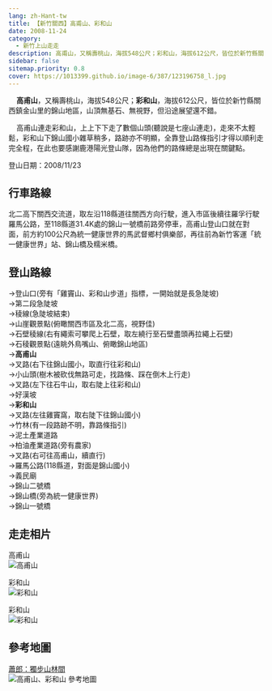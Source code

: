 ```yaml
---
lang: zh-Hant-tw
title: 【新竹關西】高甫山、彩和山
date: 2008-11-24
category: 
  - 新竹上山走走
description: 高甫山，又稱壽桃山，海拔548公尺；彩和山，海拔612公尺，皆位於新竹縣關西鎮金山里的錦山地區，山頂無視野，但沿途展望還不錯。高甫山連走彩和山，上上下下走數個山頭，走來不太輕鬆，彩和山下錦山國小雜草稍多，路跡亦不明顯，全靠登山路條指引才得以順利走完全程，在此也要感謝鹿港陽光登山隊，因為他們的路條總是出現在關鍵點。
sidebar: false
sitemap.priority: 0.8
cover: https://1013399.github.io/image-6/387/123196758_l.jpg
---
```


    **高甫山**，又稱壽桃山，海拔548公尺；**彩和山**，海拔612公尺，皆位於新竹縣關西鎮金山里的錦山地區，山頂無基石、無視野，但沿途展望還不錯。  

    高甫山連走彩和山，上上下下走了數個山頭(聽說是七座山連走)，走來不太輕鬆，彩和山下錦山國小雜草稍多，路跡亦不明顯，全靠登山路條指引才得以順利走完全程，在此也要感謝鹿港陽光登山隊，因為他們的路條總是出現在關鍵點。

<!-- more -->

登山日期：2008/11/23

## 行車路線
北二高下關西交流道，取左沿118縣道往關西方向行駛，進入市區後續往羅孚行駛羅馬公路，至118縣道31.4K處的錦山一號橋前路旁停車，高甫山登山口就在對面，前方約100公尺為統一健康世界的馬武督鄉村俱樂部，再往前為新竹客運「統一健康世界」站、錦山橋及糯米橋。

## 登山路線
→登山口(旁有「雞竇山、彩和山步道」指標，一開始就是長急陡坡)  
→第二段急陡坡  
→稜線(急陡坡結束)  
→山崖觀景點(俯瞰關西市區及北二高，視野佳)  
→石壁稜線(右有繩索可攀爬上石壁，取左繞行至石壁盡頭再拉繩上石壁)  
→石稜觀景點(遠眺外鳥嘴山、俯瞰錦山地區)  
→**高甫山**  
→叉路(右下往錦山國小，取直行往彩和山)  
→小山頭(樹木被砍伐無路可走，找路條、踩在倒木上行走)  
→叉路(左下往石牛山，取右陡上往彩和山)  
→好漢坡  
→**彩和山**  
→叉路(左往雞竇窩，取右陡下往錦山國小)  
→竹林(有一段路跡不明，靠路條指引)  
→泥土產業道路  
→柏油產業道路(旁有農家)  
→叉路(右可往高甫山，續直行)  
→羅馬公路(118縣道，對面是錦山國小)  
→義民廟  
→錦山二號橋  
→錦山橋(旁為統一健康世界)  
→錦山一號橋

## 走走相片
高甫山  
![高甫山](https://1013399.github.io/image-6/387/123196720_l.jpg)

彩和山  
![彩和山](https://1013399.github.io/image-6/387/123196724_l.jpg)

彩和山  
![彩和山](https://1013399.github.io/image-6/387/123196758_l.jpg)

## 參考地圖
[蕭郎：獨步山林間](http://www.yougoipay.com/kenny/w705/index.htm)  
![高甫山、彩和山 參考地圖](https://1013399.github.io/image-6/387/123196769_l.jpg)